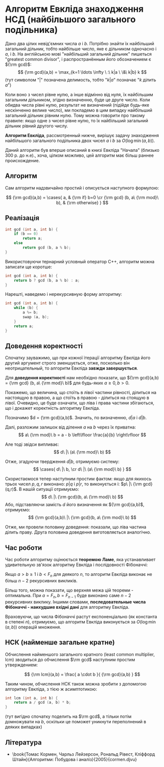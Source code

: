 # Алгоритм Евкліда знаходження НСД (найбільшого загального подільника)

Дано два цілих невід'ємних числа $a$ і $b$. Потрібно знайти їх найбільший загальний дільник, тобто найбільше число, яке є дільником одночасно і $a$, і $b$. На англійською мові "найбільший загальний дільник" пишеться "greatest common divisor", і распространённым його обозначением є ${\rm gcd}$:
$$ {\rm gcd}(a,b) = \max_{k=1 \ldots \infty \ :\  k|a \ \&\  k|b} k $$
(тут символом "$|$" позначена делимость, тобто "$k|a$" позначає "$k$ ділить $a$")

Коли воно з чисел рівне нулю, а інше відмінно від нуля, їх найбільшим загальним дільником, згідно визначенню, буде це друге число. Коли обидва числа рівні нулю, результат не визначений (підійде будь-яке нескінченно велике число), ми покладемо в цим випадку найбільший загальний дільник рівним нулю. Тому можна говорити про такому правиле: якщо одне з чисел рівне нулю, то їх найбільший загальний дільник рівний другого числу.

**Алгоритм Евкліда**, рассмотренный нижче, вирішує задачу знаходження найбільшого загального подільника двох чисел $a$ і $b$ за $O(\log \min(a,b))$.

Даний алгоритм був вперше описаний в книзі Евкліда "Начала" (близько 300 р. до н.е)., хоча, цілком можливо, цей алгоритм має більш раннее происхождение.

## Алгоритм

Сам алгоритм надзвичайно простий і описується наступного формулою:

$$ {\rm gcd}(a,b) = \cases{ a, & {\rm if} b=0 \cr {\rm gcd} (b, a\ {\rm mod}\ b), & {\rm otherwise} } $$

## Реалізація

<!--- TODO: specify code snippet id -->
``` cpp
int gcd (int a, int b) {
    if (b == 0)
        return a;
    else
        return gcd (b, a % b);
}
```

Використовуючи тернарний условный оператор C++, алгоритм можна записати ще коротше:

<!--- TODO: specify code snippet id -->
``` cpp
int gcd (int a, int b) {
    return b ? gcd (b, a % b) : a;
}
```

Нарешті, наведемо і нерекурсивную форму алгоритму:

<!--- TODO: specify code snippet id -->
``` cpp
int gcd (int a, int b) {
    while (b) {
        a %= b;
        swap (a, b);
    }
    return a;
}
```

## Доведення коректності

Спочатку зауважимо, що при кожної ітерації алгоритму Евкліда його другий аргумент строго зменшується, отже, посколько він неотрицательный, то алгоритм Евкліда **завжди завершується**.

Для **доведення коректності** нам необхідно показати, що ${\rm gcd}(a,b) = {\rm gcd} (b, a\ {\rm mod}\ b)$ для будь-яких $a \ge 0, b > 0$.

Покажемо, що величина, що стоїть в лівої частини рівності, ділиться на настоящую в правою, а що стоїть в правою - ділиться на стоящую в лівої. Очевидно, це буде означати, що ліва і права частини збігаються, що і докажет коректність алгоритму Евкліда.

Позначимо $d = {\rm gcd}(a,b)$. Значить, по визначенню, $d|a$ і $d|b$.

Далі, разложим залишок від ділення $a$ на $b$ через їх приватна:
$$ a\ {\rm mod}\ b = a - b \left\lfloor \frac{a}{b} \right\rfloor $$

Але тоді звідси випливає:
$$ d\ |\ (a\ {\rm mod}\ b) $$

Отже, згадуючи твердження $d|b$, отримуємо систему:
$$ \cases{ d\ |\ b, \cr d\ |\ (a\ {\rm mod}\ b) } $$

Скористаємося тепер наступним простим фактом: якщо для якихось трьох чисел $p,q,r$ виконано: $p|q$ і $p|r$, то виконується і: $p\ |\ {\rm gcd}(q,r)$. В нашій ситуації отримуємо:
$$ d\ |\ {\rm gcd}(b, a\ {\rm mod}\ b) $$
Або, підставляючи замість $d$ його визначення як ${\rm gcd}(a,b)$, отримуємо:
$$ {\rm gcd}(a,b)\ |\ {\rm gcd}(b, a\ {\rm mod}\ b) $$

Отже, ми провели половину доведення: показали, що ліва частина ділить праву. Друга половина доведення виготовляється аналогічно.

## Час роботи

Час роботи алгоритму оцінюється **теоремою Ламе**, яка устанавливает удивительную зв'язок алгоритму Евкліда і послідовності Фібоначчі:

Якщо $a > b \ge 1$ і $b < F_n$ для деякого $n$, то алгоритм Евкліда виконає не більш $n-2$ рекурсивних викликів.

Більш того, можна показати, що верхняя межа цій теореми - оптимальна. При $a = F_n, b = F_{n-1}$ буде виконано саме $n-2$ рекурсивних виклику. Іншими словами, **последовательные числа Фібоначчі - наихудшие вхідні дані** для алгоритму Евкліда.

Враховуючи, що числа Фібоначчі растут експоненціально (як константа в степені $n$), отримуємо, що алгоритм Евкліда виконується за $O(\log \min(a,b))$ операцій множення.

## НСК (найменше загальне кратне)

Обчислення найменшого загального кратного (least common multiplier, lcm) зводиться до обчислення $\rm gcd$ наступним простим утверждением:

$$ {\rm lcm}(a,b) = \frac{ a \cdot b }{ {\rm gcd}(a,b) } $$

Таким чином, обчислення НСК також можна зробити з допомогою алгоритму Евкліда, з тією ж асимптотикою:

<!--- TODO: specify code snippet id -->
``` cpp
int lcm (int a, int b) {
    return a / gcd (a, b) * b;
}
```

(тут вигідно спочатку поделить на $\rm gcd$, а тільки потім домножувати на $b$, оскільки це поможет уникнути переполнений в деяких випадках)

## Література

* \book{Томас Кормен, Чарльз Лейзерсон, Рональд Рівест, Кліффорд Штайн}{Алгоритми: Побудова і аналіз}{2005}{cormen.djvu}
